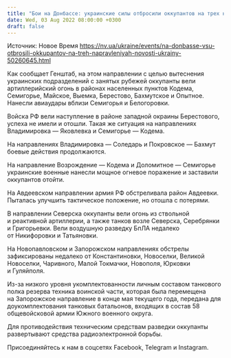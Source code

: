 ```yaml
---
title: "Бои на Донбассе: украинские силы отбросили оккупантов на трех направлениях — Генштаб"
date: Wed, 03 Aug 2022 08:00:00 +0300
draft: false
---
```

Источник: Новое Время https://nv.ua/ukraine/events/na-donbasse-vsu-otbrosili-okkupantov-na-treh-napravleniyah-novosti-ukrainy-50260645.html


Как сообщает Генштаб, на этом направлении с целью вытеснения украинских подразделений с занятых рубежей оккупанты вели артиллерийский огонь в районах населенных пунктов Кодема, Семигорье, Майское, Выемка, Берестово, Бахмутское и Опытное. Нанесли авиаудары вблизи Семигорья и Белогоровки.

Войска РФ вели наступление в районе западной окраины Берестового, успеха не имели и отошли. Такая же ситуация на направлениях Владимировка — Яковлевка и Семигорье — Кодема.

На направлениях Владимировка — Соледарь и Покровское — Бахмут боевые действия продолжаются.

На направление Возрождение — Кодема и Доломитное — Семигорье украинские военные нанесли мощное огневое поражение и заставили оккупантов отойти.

На Авдеевском направлении армия РФ обстреливала район Авдеевки. Пыталась улучшить тактическое положение, но отошла с потерями.

В направлении Северска оккупанты вели огонь из ствольной и реактивной артиллерии, а также танков возле Северска, Серебрянки и Григорьевки. Вели воздушную разведку БпЛА недалеко от Никифоровки и Татьяновки.

На Новопавловском и Запорожском направлениях обстрелы зафиксированы недалеко от Константиновки, Новоселки, Великой Новоселки, Чаривного, Малой Токмачки, Новополя, Юрковки и Гуляйполя.

Из-за низкого уровня укомплектованности личным составом танкового полка резерва техника воинской части, которая была перемещена на Запорожское направление в конце мая текущего года, передана для доукомплектования танковых батальонов, входящих в состав 58 общевойсковой армии Южного военного округа.

Для противодействия техническим средствам разведки оккупанты развертывают средства радиоэлектронной борьбы.

Присоединяйтесь к нам в соцсетях Facebook, Telegram и Instagram.
